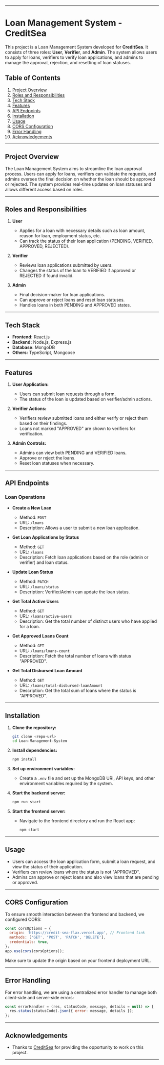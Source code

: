 

---

# Loan Management System - CreditSea

This project is a Loan Management System developed for **CreditSea**. It consists of three roles: **User**, **Verifier**, and **Admin**. The system allows users to apply for loans, verifiers to verify loan applications, and admins to manage the approval, rejection, and resetting of loan statuses.

## Table of Contents
1. [Project Overview](#project-overview)
2. [Roles and Responsibilities](#roles-and-responsibilities)
3. [Tech Stack](#tech-stack)
4. [Features](#features)
5. [API Endpoints](#api-endpoints)
6. [Installation](#installation)
7. [Usage](#usage)
8. [CORS Configuration](#cors-configuration)
9. [Error Handling](#error-handling)
10. [Acknowledgements](#acknowledgements)

---

## Project Overview

The Loan Management System aims to streamline the loan approval process. Users can apply for loans, verifiers can validate the requests, and admins oversee the final decision on whether the loan should be approved or rejected. The system provides real-time updates on loan statuses and allows different access based on roles.

---

## Roles and Responsibilities

1. **User**
   - Applies for a loan with necessary details such as loan amount, reason for loan, employment status, etc.
   - Can track the status of their loan application (PENDING, VERIFIED, APPROVED, REJECTED).

2. **Verifier**
   - Reviews loan applications submitted by users.
   - Changes the status of the loan to VERIFIED if approved or REJECTED if found invalid.

3. **Admin**
   - Final decision-maker for loan applications.
   - Can approve or reject loans and reset loan statuses.
   - Handles loans in both PENDING and APPROVED states.

---

## Tech Stack

- **Frontend:** React.js
- **Backend:** Node.js, Express.js
- **Database:** MongoDB
- **Others:** TypeScript, Mongoose

---

## Features

1. **User Application:**
   - Users can submit loan requests through a form.
   - The status of the loan is updated based on verifier/admin actions.
   
2. **Verifier Actions:**
   - Verifiers review submitted loans and either verify or reject them based on their findings.
   - Loans not marked "APPROVED" are shown to verifiers for verification.
   
3. **Admin Controls:**
   - Admins can view both PENDING and VERIFIED loans.
   - Approve or reject the loans.
   - Reset loan statuses when necessary.

---

## API Endpoints

### **Loan Operations**
- **Create a New Loan**
  - Method: `POST`
  - URL: `/loans`
  - Description: Allows a user to submit a new loan application.

- **Get Loan Applications by Status**
  - Method: `GET`
  - URL: `/loans`
  - Description: Fetch loan applications based on the role (admin or verifier) and loan status.

- **Update Loan Status**
  - Method: `PATCH`
  - URL: `/loans/status`
  - Description: Verifier/Admin can update the loan status.

- **Get Total Active Users**
  - Method: `GET`
  - URL: `/loans/active-users`
  - Description: Get the total number of distinct users who have applied for a loan.

- **Get Approved Loans Count**
  - Method: `GET`
  - URL: `/loans/loans-count`
  - Description: Fetch the total number of loans with status "APPROVED".

- **Get Total Disbursed Loan Amount**
  - Method: `GET`
  - URL: `/loans/total-disbursed-loanAmount`
  - Description: Get the total sum of loans where the status is "APPROVED".

---

## Installation

1. **Clone the repository:**
   ```bash
   git clone <repo-url>
   cd Loan-Management-System
   ```

2. **Install dependencies:**
   ```bash
   npm install
   ```

3. **Set up environment variables:**
   - Create a `.env` file and set up the MongoDB URI, API keys, and other environment variables required by the system.

4. **Start the backend server:**
   ```bash
   npm run start
   ```

5. **Start the frontend server:**
   - Navigate to the frontend directory and run the React app:
     ```bash
     npm start
     ```

---

## Usage

- Users can access the loan application form, submit a loan request, and view the status of their application.
- Verifiers can review loans where the status is not "APPROVED".
- Admins can approve or reject loans and also view loans that are pending or approved.

---

## CORS Configuration

To ensure smooth interaction between the frontend and backend, we configured CORS:
```js
const corsOptions = {
  origin: 'https://credit-sea-flax.vercel.app', // Frontend link
  methods: ['GET', 'POST', 'PATCH', 'DELETE'],
  credentials: true,
};
app.use(cors(corsOptions));
```
Make sure to update the origin based on your frontend deployment URL.

---

## Error Handling

For error handling, we are using a centralized error handler to manage both client-side and server-side errors:
```js
const errorHandler = (res, statusCode, message, details = null) => {
  res.status(statusCode).json({ error: message, details });
};
```

---

## Acknowledgements

- Thanks to [CreditSea](https://creditsea.com) for providing the opportunity to work on this project.

---
